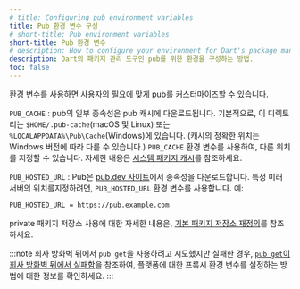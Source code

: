 ```yaml
---
# title: Configuring pub environment variables
title: Pub 환경 변수 구성
# short-title: Pub environment variables
short-title: Pub 환경 변수
# description: How to configure your environment for Dart's package management tool, pub.
description: Dart의 패키지 관리 도구인 pub를 위한 환경을 구성하는 방법.
toc: false
---
```


환경 변수를 사용하면 사용자의 필요에 맞게 pub를 커스터마이즈할 수 있습니다.

`PUB_CACHE`
: pub의 일부 종속성은 pub 캐시에 다운로드됩니다. 
  기본적으로, 이 디렉토리는 `$HOME/.pub-cache`(macOS 및 Linux) 또는 `%LOCALAPPDATA%\Pub\Cache`(Windows)에 있습니다. (캐시의 정확한 위치는 Windows 버전에 따라 다를 수 있습니다.) 
  `PUB_CACHE` 환경 변수를 사용하여, 다른 위치를 지정할 수 있습니다. 
  자세한 내용은 [시스템 패키지 캐시](/tools/pub/cmd/pub-get#the-system-package-cache)를 참조하세요.

`PUB_HOSTED_URL`
: Pub은 [pub.dev 사이트]({{site.pub}})에서 종속성을 다운로드합니다. 
  특정 미러 서버의 위치를 ​​지정하려면, `PUB_HOSTED_URL` 환경 변수를 사용합니다. 예:

  ```bash
  PUB_HOSTED_URL = https://pub.example.com
  ```

private 패키지 저장소 사용에 대한 자세한 내용은, [기본 패키지 저장소 재정의][Overriding the default package repository]를 참조하세요.

:::note
회사 방화벽 뒤에서 `pub get`을 사용하려고 시도했지만 실패한 경우, 
[`pub get`이 회사 방화벽 뒤에서 실패함][`pub get` fails from behind a corporate firewall]을 참조하여, 
플랫폼에 대한 프록시 환경 변수를 설정하는 방법에 대한 정보를 확인하세요.
:::

[`pub get` fails from behind a corporate firewall]: /tools/pub/troubleshoot#pub-get-fails-from-behind-a-corporate-firewall
[Overriding the default package repository]: /tools/pub/custom-package-repositories#default-override
